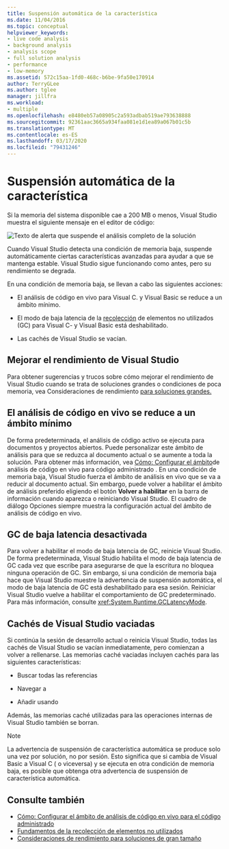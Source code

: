 ```yaml
---
title: Suspensión automática de la característica
ms.date: 11/04/2016
ms.topic: conceptual
helpviewer_keywords:
- live code analysis
- background analysis
- analysis scope
- full solution analysis
- performance
- low-memory
ms.assetid: 572c15aa-1fd0-468c-b6be-9fa50e170914
author: TerryGLee
ms.author: tglee
manager: jillfra
ms.workload:
- multiple
ms.openlocfilehash: e8480eb57a08905c2a593adbab519ae793638888
ms.sourcegitcommit: 92361aac3665a934faa081e1d1ea89a067b01c5b
ms.translationtype: MT
ms.contentlocale: es-ES
ms.lasthandoff: 03/17/2020
ms.locfileid: "79431246"
---
```

# <a name="automatic-feature-suspension"></a>Suspensión automática de la característica

Si la memoria del sistema disponible cae a 200 MB o menos, Visual Studio muestra el siguiente mensaje en el editor de código:

![Texto de alerta que suspende el análisis completo de la solución](../code-quality/media/fsa_alert.png)

Cuando Visual Studio detecta una condición de memoria baja, suspende automáticamente ciertas características avanzadas para ayudar a que se mantenga estable. Visual Studio sigue funcionando como antes, pero su rendimiento se degrada.

En una condición de memoria baja, se llevan a cabo las siguientes acciones:

- El análisis de código en vivo para Visual C. y Visual Basic se reduce a un ámbito mínimo.

- El modo de baja latencia de la [recolección](/dotnet/standard/garbage-collection/index) de elementos no utilizados (GC) para Visual C- y Visual Basic está deshabilitado.

- Las cachés de Visual Studio se vacían.

## <a name="improve-visual-studio-performance"></a>Mejorar el rendimiento de Visual Studio

Para obtener sugerencias y trucos sobre cómo mejorar el rendimiento de Visual Studio cuando se trata de soluciones grandes o condiciones de poca memoria, vea Consideraciones de rendimiento [para soluciones grandes.](https://github.com/dotnet/roslyn/wiki/Performance-considerations-for-large-solutions)

## <a name="live-code-analysis-is-reduced-to-minimal-scope"></a>El análisis de código en vivo se reduce a un ámbito mínimo

De forma predeterminada, el análisis de código activo se ejecuta para documentos y proyectos abiertos. Puede personalizar este ámbito de análisis para que se reduzca al documento actual o se aumente a toda la solución. Para obtener más información, vea [Cómo: Configurar el ámbito](./configure-live-code-analysis-scope-managed-code.md)de análisis de código en vivo para código administrado . En una condición de memoria baja, Visual Studio fuerza el ámbito de análisis en vivo que se va a reducir al documento actual. Sin embargo, puede volver a habilitar el ámbito de análisis preferido eligiendo el botón **Volver a habilitar** en la barra de información cuando aparezca o reiniciando Visual Studio. El cuadro de diálogo Opciones siempre muestra la configuración actual del ámbito de análisis de código en vivo.

## <a name="gc-low-latency-disabled"></a>GC de baja latencia desactivada

Para volver a habilitar el modo de baja latencia de GC, reinicie Visual Studio. De forma predeterminada, Visual Studio habilita el modo de baja latencia de GC cada vez que escribe para asegurarse de que la escritura no bloquea ninguna operación de GC. Sin embargo, si una condición de memoria baja hace que Visual Studio muestre la advertencia de suspensión automática, el modo de baja latencia de GC está deshabilitado para esa sesión. Reiniciar Visual Studio vuelve a habilitar el comportamiento de GC predeterminado. Para más información, consulte <xref:System.Runtime.GCLatencyMode>.

## <a name="visual-studio-caches-flushed"></a>Cachés de Visual Studio vaciadas

Si continúa la sesión de desarrollo actual o reinicia Visual Studio, todas las cachés de Visual Studio se vacían inmediatamente, pero comienzan a volver a rellenarse. Las memorias caché vaciadas incluyen cachés para las siguientes características:

- Buscar todas las referencias

- Navegar a

- Añadir usando

Además, las memorias caché utilizadas para las operaciones internas de Visual Studio también se borran.

> [!NOTE]
> La advertencia de suspensión de característica automática se produce solo una vez por solución, no por sesión. Esto significa que si cambia de Visual Basic a Visual C ( o viceversa) y se ejecuta en otra condición de memoria baja, es posible que obtenga otra advertencia de suspensión de característica automática.

## <a name="see-also"></a>Consulte también

- [Cómo: Configurar el ámbito de análisis de código en vivo para el código administrado](./configure-live-code-analysis-scope-managed-code.md)
- [Fundamentos de la recolección de elementos no utilizados](/dotnet/standard/garbage-collection/fundamentals)
- [Consideraciones de rendimiento para soluciones de gran tamaño](https://github.com/dotnet/roslyn/wiki/Performance-considerations-for-large-solutions)
